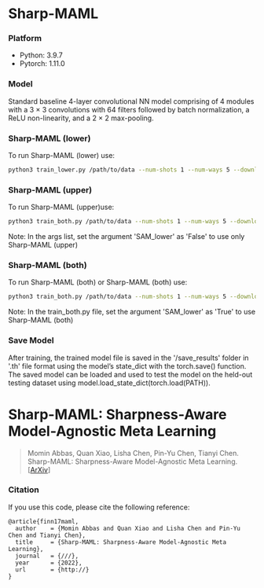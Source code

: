 # Sharp-MAML
### Platform
* Python: 3.9.7
* Pytorch: 1.11.0

### Model 
Standard baseline 4-layer convolutional NN model comprising of 4 modules with a 3 × 3 convolutions with 64 filters followed by batch normalization, a ReLU non-linearity, and a 2 × 2 max-pooling.

### Sharp-MAML (lower)
To run Sharp-MAML (lower) use:
```bash
python3 train_lower.py /path/to/data --num-shots 1 --num-ways 5 --download --use-cuda
```
### Sharp-MAML (upper)
To run Sharp-MAML (upper)use: 
```bash
python3 train_both.py /path/to/data --num-shots 1 --num-ways 5 --download --use-cuda
```
Note: In the args list, set the argument 'SAM_lower' as 'False' to use only Sharp-MAML (upper)

### Sharp-MAML (both)
To run Sharp-MAML (both) or Sharp-MAML (both) use: 
```bash
python3 train_both.py /path/to/data --num-shots 1 --num-ways 5 --download --use-cuda
```
Note: In the train_both.py file, set the argument 'SAM_lower' as 'True' to use Sharp-MAML (both)

### Save Model
After training, the trained model file is saved in the '/save_results' folder in '.th' file format using the model’s state_dict with the torch.save() function. The saved model can be loaded and used to test the model on the held-out testing dataset using model.load_state_dict(torch.load(PATH)).

# Sharp-MAML: Sharpness-Aware Model-Agnostic Meta Learning

> Momin Abbas, Quan Xiao, Lisha Chen, Pin-Yu Chen, Tianyi Chen. Sharp-MAML: Sharpness-Aware Model-Agnostic Meta Learning. [[ArXiv](https://)]

### Citation
If you use this code, please cite the following reference:
```
@article{finn17maml,
  author    = {Momin Abbas and Quan Xiao and Lisha Chen and Pin-Yu Chen and Tianyi Chen},
  title     = {Sharp-MAML: Sharpness-Aware Model-Agnostic Meta Learning},
  journal   = {///},
  year      = {2022},
  url       = {http://}
}
```
